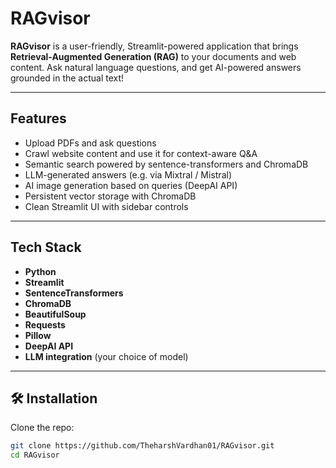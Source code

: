 # RAGvisor 

**RAGvisor** is a user-friendly, Streamlit-powered application that brings **Retrieval-Augmented Generation (RAG)** to your documents and web content. Ask natural language questions, and get AI-powered answers grounded in the actual text!

---

##  Features

-  Upload PDFs and ask questions
-  Crawl website content and use it for context-aware Q&A
-  Semantic search powered by sentence-transformers and ChromaDB
-  LLM-generated answers (e.g. via Mixtral / Mistral)
-  AI image generation based on queries (DeepAI API)
-  Persistent vector storage with ChromaDB
-  Clean Streamlit UI with sidebar controls

---

##  Tech Stack

- **Python**
- **Streamlit**
- **SentenceTransformers**
- **ChromaDB**
- **BeautifulSoup**
- **Requests**
- **Pillow**
- **DeepAI API**
- **LLM integration** (your choice of model)

---

## 🛠 Installation

Clone the repo:

```bash
git clone https://github.com/TheharshVardhan01/RAGvisor.git
cd RAGvisor
